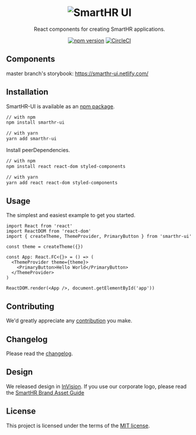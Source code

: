 <h1 align="center"><img src ="https://user-images.githubusercontent.com/44044475/70201779-f994de80-175a-11ea-90e1-8a69f5b13ff0.png" alt="SmartHR UI" title="SmartHR UI"></h1>

<div align="center">

React components for creating SmartHR applications.

[![npm version](https://badge.fury.io/js/smarthr-ui.svg)](https://badge.fury.io/js/smarthr-ui)
[![CircleCI](https://circleci.com/gh/kufu/smarthr-ui.svg?style=shield)](https://circleci.com/gh/kufu/smarthr-ui)

</div>

## Components

master branch's storybook: https://smarthr-ui.netlify.com/

## Installation

SmartHR-UI is available as an  [npm package](https://www.npmjs.com/package/smarthr-ui).

```sh
// with npm
npm install smarthr-ui

// with yarn
yarn add smarthr-ui
```

Install peerDependencies.

```sh
// with npm
npm install react react-dom styled-components

// with yarn
yarn add react react-dom styled-components
```

## Usage

The simplest and easiest example to get you started.

```tsx
import React from 'react'
import ReactDOM from 'react-dom'
import { createTheme, ThemeProvider, PrimaryButton } from 'smarthr-ui'

const theme = createTheme({})

const App: React.FC<{}> = () => (
  <ThemeProvider theme={theme}>
    <PrimaryButton>Hello World</PrimaryButton>
  </ThemeProvider>
)

ReactDOM.render(<App />, document.getElementById('app'))
```

## Contributing

We'd greatly appreciate any [contribution](https://github.com/kufu/smarthr-ui/blob/master/CONTRIBUTING.md) you make.

## Changelog

Please read the [changelog](https://github.com/kufu/smarthr-ui/releases).

## Design
We released design in [InVision](https://smarthr.invisionapp.com/share/ADUDJ8BW74C).
If you use our corporate logo, please read the [SmartHR Brand Asset Guide](https://developer.smarthr.jp/design/logo-policy.pdf)

## License

This project is licensed under the terms of the [MIT license](https://github.com/kufu/smarthr-ui/blob/master/LICENSE).
